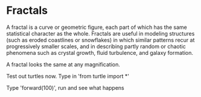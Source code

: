 # Fractals
A fractal is a curve or geometric figure, each part of which has the same statistical character as the whole. 
Fractals are useful in modeling structures (such as eroded coastlines or snowflakes) in which similar patterns recur at 
progressively smaller scales, 
and in describing partly random or chaotic phenomena such as crystal growth, fluid turbulence, and galaxy formation.

A fractal looks the same at any magnification.

Test out turtles now. Type in 'from turtle import *'

Type 'forward(100)', run and see what happens

